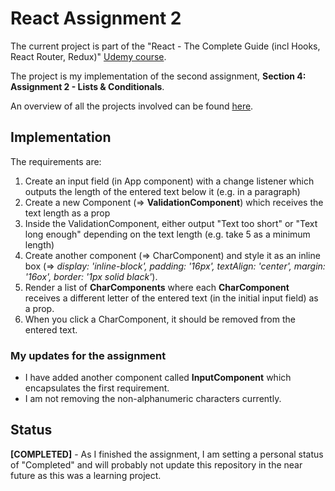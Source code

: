# React Assignment 2

The current project is part of the "React - The Complete Guide (incl Hooks, React Router, Redux)" [Udemy course](https://www.udemy.com/course/react-the-complete-guide-incl-redux/).

The project is my implementation of the second assignment, **Section 4: Assignment 2 - Lists & Conditionals**.

An overview of all the projects involved can be found [here](https://github.com/mariamihai/udemy-react-overview).

## Implementation
The requirements are:
1. Create an input field (in App component) with a change listener which outputs the length of the entered text below it (e.g. in a paragraph)
2. Create a new Component (=> **ValidationComponent**) which receives the text length as a prop
3. Inside the ValidationComponent, either output "Text too short" or "Text long enough" depending on the text length (e.g. take 5 as a minimum length)
4. Create another component (=> CharComponent) and style it as an inline box (=> *display: 'inline-block', padding: '16px', textAlign: 'center', margin: '16ox', border: '1px solid black'*).
5. Render a list of **CharComponents** where each **CharComponent** receives a different letter of the entered text (in the initial input field) as a prop.
6. When you click a CharComponent, it should be removed from the entered text.

### My updates for the assignment
- I have added another component called **InputComponent** which encapsulates the first requirement.
- I am not removing the non-alphanumeric characters currently.

## Status
**[COMPLETED]** - As I finished the assignment, I am setting a personal status of "Completed" and will probably not update this repository in the near future as this was a learning project.